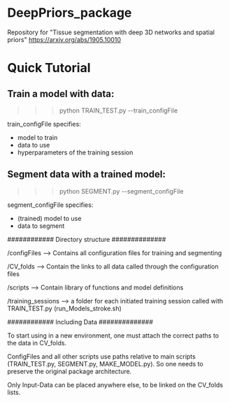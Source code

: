 # DeepPriors_package
Repository for "Tissue segmentation with deep 3D networks and spatial priors" https://arxiv.org/abs/1905.10010


# Quick Tutorial

## Train a model with data:

>>> python TRAIN_TEST.py --train_configFile

train_configFile specifies:
- model to train
- data to use
- hyperparameters of the training session 

## Segment data with a trained model:

>>> python SEGMENT.py --segment_configFile

segment_configFile specifies:
- (trained) model to use
-  data to segment

############ Directory structure ##############

/configFiles       --> Contains all configuration files  for training and segmenting

/CV_folds          --> Contain the links to all data called through the configuration files

/scripts           --> Contain library of functions and model definitions

/training_sessions --> a folder for each initiated training session called with TRAIN_TEST.py (run_Models_stroke.sh)



############ Including Data ##############


To start using in a new environment, one must attach the correct paths to the data in CV_folds. 

ConfigFiles and all other scripts use paths relative to main scripts (TRAIN_TEST.py, SEGMENT.py, MAKE_MODEL.py). So one needs to preserve the original package architecture.

Only Input-Data can be placed anywhere else, to be linked on the CV_folds lists.

